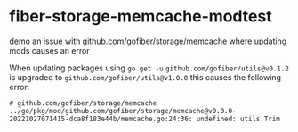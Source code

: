 # fiber-storage-memcache-modtest
 demo an issue with github.com/gofiber/storage/memcache where updating mods causes an error

When updating packages using `go get -u` `github.com/gofiber/utils@v0.1.2` is upgraded to `github.com/gofiber/utils@v1.0.0` this causes the following error:

```
# github.com/gofiber/storage/memcache
../go/pkg/mod/github.com/gofiber/storage/memcache@v0.0.0-20221027071415-dca8f183e44b/memcache.go:24:36: undefined: utils.Trim
```
